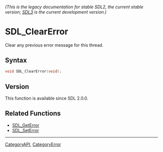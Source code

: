 ###### (This is the legacy documentation for stable SDL2, the current stable version; [SDL3](https://wiki.libsdl.org/SDL3/) is the current development version.)
# SDL_ClearError

Clear any previous error message for this thread.

## Syntax

```c
void SDL_ClearError(void);

```

## Version

This function is available since SDL 2.0.0.

## Related Functions

* [SDL_GetError](SDL_GetError)
* [SDL_SetError](SDL_SetError)

----
[CategoryAPI](CategoryAPI), [CategoryError](CategoryError)


